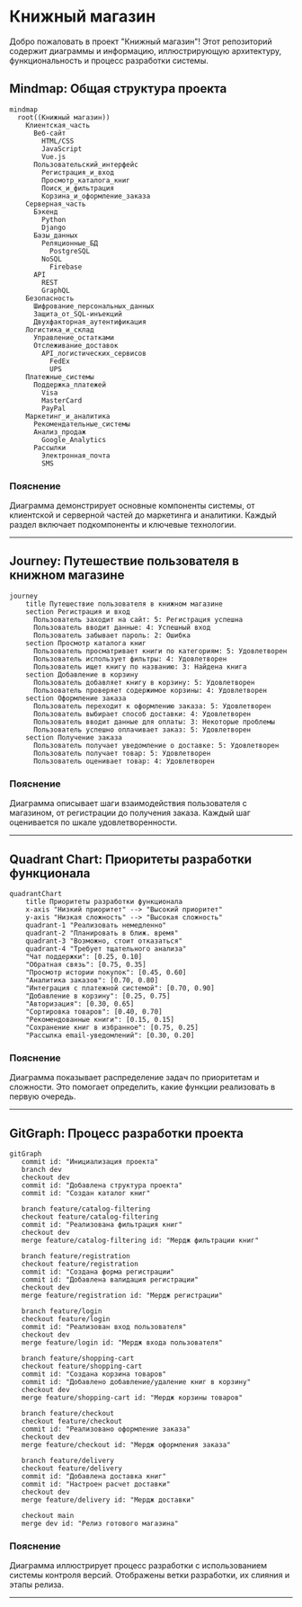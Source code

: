 # Книжный магазин

Добро пожаловать в проект "Книжный магазин"! Этот репозиторий содержит диаграммы и информацию, иллюстрирующую архитектуру, функциональность и процесс разработки системы.

## Mindmap: Общая структура проекта

```mermaid
mindmap
  root((Книжный магазин))
    Клиентская_часть
      Веб-сайт
        HTML/CSS
        JavaScript
        Vue.js
      Пользовательский_интерфейс
        Регистрация_и_вход
        Просмотр_каталога_книг
        Поиск_и_фильтрация
        Корзина_и_оформление_заказа
    Серверная_часть
      Бэкенд
        Python
        Django
      Базы_данных
        Реляционные_БД
          PostgreSQL
        NoSQL
          Firebase
      API
        REST
        GraphQL
    Безопасность
      Шифрование_персональных_данных
      Защита_от_SQL-инъекций
      Двухфакторная_аутентификация
    Логистика_и_склад
      Управление_остатками
      Отслеживание_доставок
        API_логистических_сервисов
          FedEx
          UPS
    Платежные_системы
      Поддержка_платежей
        Visa
        MasterCard
        PayPal
    Маркетинг_и_аналитика
      Рекомендательные_системы
      Анализ_продаж
        Google_Analytics
      Рассылки
        Электронная_почта
        SMS
```

### Пояснение
Диаграмма демонстрирует основные компоненты системы, от клиентской и серверной частей до маркетинга и аналитики. Каждый раздел включает подкомпоненты и ключевые технологии.

---

## Journey: Путешествие пользователя в книжном магазине

```mermaid
journey
    title Путешествие пользователя в книжном магазине
    section Регистрация и вход
      Пользователь заходит на сайт: 5: Регистрация успешна
      Пользователь вводит данные: 4: Успешный вход
      Пользователь забывает пароль: 2: Ошибка
    section Просмотр каталога книг
      Пользователь просматривает книги по категориям: 5: Удовлетворен
      Пользователь использует фильтры: 4: Удовлетворен
      Пользователь ищет книгу по названию: 3: Найдена книга
    section Добавление в корзину
      Пользователь добавляет книгу в корзину: 5: Удовлетворен
      Пользователь проверяет содержимое корзины: 4: Удовлетворен
    section Оформление заказа
      Пользователь переходит к оформлению заказа: 5: Удовлетворен
      Пользователь выбирает способ доставки: 4: Удовлетворен
      Пользователь вводит данные для оплаты: 3: Некоторые проблемы
      Пользователь успешно оплачивает заказ: 5: Удовлетворен
    section Получение заказа
      Пользователь получает уведомление о доставке: 5: Удовлетворен
      Пользователь получает товар: 5: Удовлетворен
      Пользователь оценивает товар: 4: Удовлетворен
```

### Пояснение
Диаграмма описывает шаги взаимодействия пользователя с магазином, от регистрации до получения заказа. Каждый шаг оценивается по шкале удовлетворенности.

---

## Quadrant Chart: Приоритеты разработки функционала

```mermaid
quadrantChart
    title Приоритеты разработки функционала
    x-axis "Низкий приоритет" --> "Высокий приоритет"
    y-axis "Низкая сложность" --> "Высокая сложность"
    quadrant-1 "Реализовать немедленно"
    quadrant-2 "Планировать в ближ. время"
    quadrant-3 "Возможно, стоит отказаться"
    quadrant-4 "Требует тщательного анализа"
    "Чат поддержки": [0.25, 0.10]
    "Обратная связь": [0.75, 0.35]
    "Просмотр истории покупок": [0.45, 0.60]
    "Аналитика заказов": [0.70, 0.80]
    "Интеграция с платежной системой": [0.70, 0.90]
    "Добавление в корзину": [0.25, 0.75]
    "Авторизация": [0.30, 0.65]
    "Сортировка товаров": [0.40, 0.70]
    "Рекомендованные книги": [0.15, 0.15]
    "Сохранение книг в избранное": [0.75, 0.25]
    "Рассылка email-уведомлений": [0.30, 0.20]
```

### Пояснение
Диаграмма показывает распределение задач по приоритетам и сложности. Это помогает определить, какие функции реализовать в первую очередь.

---

## GitGraph: Процесс разработки проекта

```mermaid
gitGraph
   commit id: "Инициализация проекта"
   branch dev
   checkout dev
   commit id: "Добавлена структура проекта"
   commit id: "Создан каталог книг"
   
   branch feature/catalog-filtering
   checkout feature/catalog-filtering
   commit id: "Реализована фильтрация книг"
   checkout dev
   merge feature/catalog-filtering id: "Мердж фильтрации книг"
   
   branch feature/registration
   checkout feature/registration
   commit id: "Создана форма регистрации"
   commit id: "Добавлена валидация регистрации"
   checkout dev
   merge feature/registration id: "Мердж регистрации"
   
   branch feature/login
   checkout feature/login
   commit id: "Реализован вход пользователя"
   checkout dev
   merge feature/login id: "Мердж входа пользователя"
   
   branch feature/shopping-cart
   checkout feature/shopping-cart
   commit id: "Создана корзина товаров"
   commit id: "Добавлено добавление/удаление книг в корзину"
   checkout dev
   merge feature/shopping-cart id: "Мердж корзины товаров"
   
   branch feature/checkout
   checkout feature/checkout
   commit id: "Реализовано оформление заказа"
   checkout dev
   merge feature/checkout id: "Мердж оформления заказа"
   
   branch feature/delivery
   checkout feature/delivery
   commit id: "Добавлена доставка книг"
   commit id: "Настроен расчет доставки"
   checkout dev
   merge feature/delivery id: "Мердж доставки"
   
   checkout main
   merge dev id: "Релиз готового магазина"
```

### Пояснение
Диаграмма иллюстрирует процесс разработки с использованием системы контроля версий. Отображены ветки разработки, их слияния и этапы релиза.

--- 
